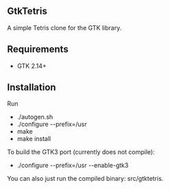 ## GtkTetris

A simple Tetris clone for the GTK library.

## Requirements

- GTK 2.14+

## Installation

Run

- ./autogen.sh
- ./configure --prefix=/usr
- make
- make install

To build the GTK3 port (currently does not compile):

- ./configure --prefix=/usr --enable-gtk3

You can also just run the compiled binary: src/gtktetris.